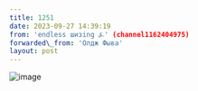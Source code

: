 ```yaml
---
title: 1251
date: 2023-09-27 14:39:19
from: 'endless шизing ⍼' (channel1162404975)
forwarded\_from: 'Олдж Фыва'
layout: post
---
```


![image](photos/photo_169@27-09-2023_14-39-19.jpg)


